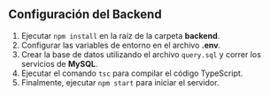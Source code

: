 ## Configuración del Backend

1. Ejecutar `npm install` en la raíz de la carpeta **backend**.
2. Configurar las variables de entorno en el archivo **.env**.
3. Crear la base de datos utilizando el archivo `query.sql` y correr los servicios de **MySQL**.
4. Ejecutar el comando `tsc` para compilar el código TypeScript.
5. Finalmente, ejecutar `npm start` para iniciar el servidor.